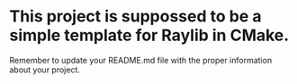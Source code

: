 # This project is suppossed to be a simple template for Raylib in CMake.

Remember to update your README.md file with the proper information about your project.

